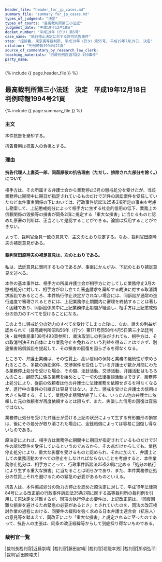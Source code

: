 ```yaml
---
header_file: "header_for_jp_cases.md"
summary_file: "summary_for_jp_cases.md"
types_of_judgment: "決定"
types_of_courts: "最高裁判所第三小法廷"
judgment_date: "平成19年12月18日"
docket_number: "平成19年（行フ）第5号"
case_name: "執行停止決定に対する許可抗告事件"
step: "控訴審, 東京高等裁判所, 平成19年（行タ）第55号, 平成19年7月19日, 決定"
citation: "判例時報1994号21頁"
source_of_commentary_by_research_law_clerk:
teaching_materials: "行政判例百選7版2-199事件"
party_name:
---
```


{% include {{ page.header_file }}  %}

## 最高裁判所第三小法廷　決定　平成19年12月18日　判例時報1994号21頁

{% include {{ page.summary_file }}  %}










### 主文



本件抗告を棄却する。

抗告費用は抗告人の負担とする。





### 理由



#### 抗告代理人上妻英一郎、同葭原敬の抗告理由（ただし、排除された部分を除く。）について

相手方は、その所属する弁護士会から業務停止3月の懲戒処分を受けたが、当該業務停止期間中に期日が指定されているものだけで31件の訴訟案件を受任していたなど本件事実関係の下においては、行政事件訴訟法25条3項所定の事由を考慮し勘案して、上記懲戒処分によって相手方に生ずる社会的信用の低下、業務上の信頼関係の毀損等の損害が同条2項に規定する「重大な損害」に当たるものと認めた原審の判断は、正当として是認することができる。論旨は採用することができない。

よって、裁判官全員一致の意見で、主文のとおり決定する。なお、裁判官田原睦夫の補足意見がある。

#### 裁判官田原睦夫の補足意見は、次のとおりである。

私は、法廷意見に賛同するものであるが、事案にかんがみ、下記のとおり補足意見を述べる。

本件の基本事件は、相手方の所属弁護士会が相手方に対してした業務停止3月の懲戒処分に対して、相手方が申し立てた審査請求を棄却する裁決に対する取消請求訴訟であるところ、本件執行停止決定がされない場合には、同訴訟が通常の進行速度で審理されるときには、上記業務停止期間内に審理を終結することは著しく困難であり、同訴訟係属中に上記業務停止期間が経過し、相手方は上記懲戒処分の効力のすべてを受けることになる。

このように懲戒処分の効力のすべてを受けてしまった後に、なお、訴えの利益が認められて（最高裁判所昭和56年（行ツ）第171号同58年4月5日第三小法廷判決・裁判集民事138号493頁参照）、裁決取消しの判決がされても、相手方は、その取消判決それ自体により業務停止を免れるという利益を得ることはできず、別途損害賠償訴訟を提起して、その損害の回復を図らざるを得なくなる。

ところで、弁護士業務は、その性質上、高い信用の保持と業務の継続性が求められるところ、多数の訴訟案件、交渉案件を受任している弁護士が数か月間にわたる業務停止処分を受けた場合、その間、法廷活動、交渉活動、弁護活動はもちろんのこと、顧問先に係る業務を始めとして一切の法律相談活動はできず、業務停止処分により、従前の依頼者は他の弁護士に法律業務を依頼せざるを得なくなるが、進行中の事件の引継ぎは容易ではない。また、懲戒を受けた弁護士の信用は大きく失墜する。そして、業務停止期間が終了しても、いったん他の弁護士に依頼した元の依頼者が再度依頼するとは限らず、また、失墜した信用の回復は容易ではない。

業務停止処分を受けた弁護士が受ける上記の状況によって生ずる有形無形の損害は、後にその処分が取り消された場合に、金銭賠償によっては容易に回復し得ないものである。



原決定によれば、相手方は業務停止期間中に期日が指定されているものだけで31件の訴訟案件を受任しているというのであるから、その点だけからしても、業務停止処分により、重大な影響を受けるものと認められ、それに加えて、弁護士としての業務活動のすべての停止をしなければならないことを考慮すると、本件業務停止処分は、相手方にとって、行政事件訴訟法25条2項に定める「処分の執行により生ずる重大な損害」に当たることは明らかであり、また、本件業務停止処分の性質上それを避けるための緊急の必要があるものといえる。

抗告人は、本件懲戒処分の効力の停止を認めた原決定に対して、平成16年法律第84号による改正前の行政事件訴訟法25条2項に関する高等裁判所の裁判例を引用して原決定を非難するが、同項の執行停止の要件は、上記改正前は、「回復困難な損害を避けるため緊急の必要があるとき」とされていたのを、同法の改正検討作業の過程における、同要件の緩和を強く求める日本弁護士連合会（抗告人）の意見等を踏まえて、同改正により「重大な損害」と規定されるに至ったのであって、抗告人の主張は、同条の改正経緯等からして到底採り得ないものである。

### 裁判官一覧

|裁判長裁判官|近藤崇晴|
|裁判官|藤田宙靖|
|裁判官|堀籠幸男|
|裁判官|那須弘平|
|裁判官|田原睦夫|





